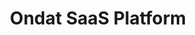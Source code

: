---
title: "Ondat SaaS Platform"
linkTitle: Ondat SaaS Platform
weight: 1
description: >
    This documentation is aimed at architects, engineers, developers, sysadmins and
    anybody who wants to understand how to use Ondat SaaS Platform. It assumes some knowledge
    of containers and orchestrators.
---